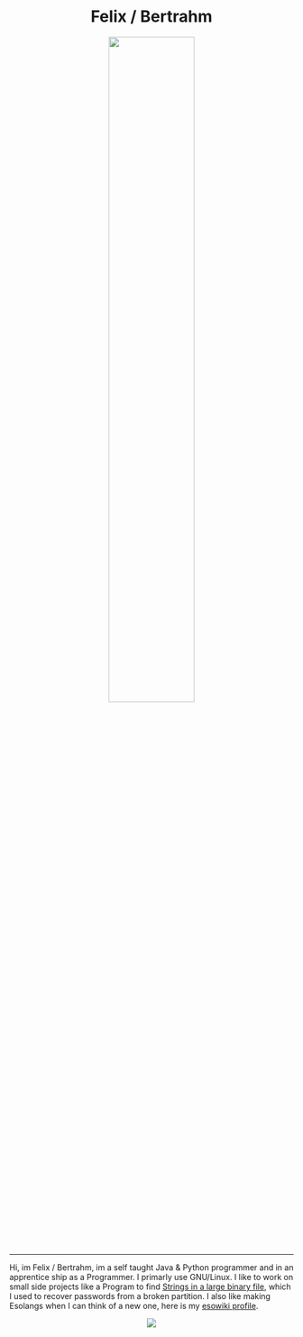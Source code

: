 <h1 align="center"> Felix / Bertrahm </h1>

<div align="center">
  <a href="https://skillicons.dev">
      <img src="https://skillicons.dev/icons?i=java,py,md,linux,idea,vim,git" width="55%" height="55%"/>
  </a>
</div>

---

Hi, im Felix / Bertrahm, im a self taught Java & Python programmer and in an apprentice ship as a Programmer. I primarly use GNU/Linux. I like to work on small side projects like a Program to find [Strings in a large binary file](https://www.github.com/FelixEcker/DataRescue), which I used to recover passwords from a broken partition. I also like making Esolangs when I can think of a new one, here is my [esowiki profile](https://esolangs.org/wiki/User:Bertrahm).

<div align="center">
  <a href="https://www.esolangs.org/">
    <img src="https://esolangs.org/w/images/c/c9/Logo.png" />
  </a>
</div>
<!-- want to add more but cant think of shit -->

